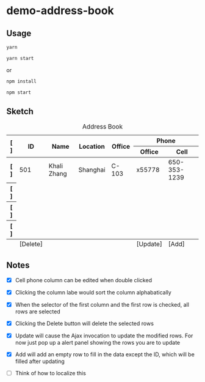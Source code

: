 # demo-address-book

## Usage

```bash
yarn

yarn start
```

or

```bash
npm install

npm start
```

## Sketch

<table>
  <caption>Address Book</caption>
  <thead>
    <tr>
      <th scope="col" rowspan="2">[ ]</th>
      <th scope="col" rowspan="2">ID</th>
      <th scope="col" rowspan="2">Name</th>
      <th scope="col" rowspan="2">Location</th>
      <th scope="col" rowspan="2">Office</th>
      <th scope="colgroup" colspan="2">Phone</th>
    </tr>
    <tr>
      <th scope="col">Office</th>
      <th scope="col">Cell</th>
    </tr>
  </thead>
  <tbody>
    <tr>
      <th scope="row">[ ]</th>
      <td>501</td>
      <td>Khali Zhang</td>
      <td>Shanghai</td>
      <td>C-103</td>
      <td>x55778</td>
      <td>650-353-1239</td>
    </tr>
    <tr>
      <th scope="row">[ ]</th>
      <td></td>
      <td></td>
      <td></td>
      <td></td>
      <td></td>
      <td></td>
    </tr>
    <tr>
      <th scope="row">[ ]</th>
      <td></td>
      <td></td>
      <td></td>
      <td></td>
      <td></td>
      <td></td>
    </tr>
    <tr>
      <th scope="row">[ ]</th>
      <td></td>
      <td></td>
      <td></td>
      <td></td>
      <td></td>
      <td></td>
    </tr>
  </tbody>
  <tfoot>
    <tr>
      <td></td>
      <td>[Delete]</td>
      <td></td>
      <td></td>
      <td></td>
      <td>[Update]</td>
      <td>[Add]</td>
    </tr>
  </tfoot>
</table>

## Notes

* [x] Cell phone column can be edited when double clicked

* [x] Clicking the column labe would sort the column alphabatically

* [x] When the selector of the first column and the first row is checked, all rows are selected

* [x] Clicking the Delete button will delete the selected rows

* [x] Update will cause the Ajax invocation to update the modified rows.  For now just pop up a alert panel showing the rows you are to update

* [x] Add will add an empty row to fill in the data except the ID, which will be filled after updating

* [ ] Think of how to localize this
